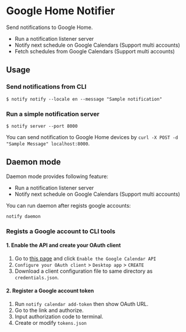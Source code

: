 # Google Home Notifier

Send notifications to Google Home.

- Run a notification listener server
- Notify next schedule on Google Calendars (Support multi accounts)
- Fetch schedules from Google Calendars (Support multi accounts)

## Usage

### Send notifications from CLI

```
$ notify notify --locale en --message "Sample notification"
```

### Run a simple notification server

```
$ notify server --port 8000
```

You can send notification to Google Home devices by `curl -X POST -d "Sample Message" localhost:8000`.

## Daemon mode

Daemon mode provides following feature:

- Run a notification listener server
- Notify next schedule on Google Calendars (Support multi accounts)

You can run daemon after regists google accounts:

```
notify daemon 
```

### Regists a Google account to CLI tools

#### 1. Enable the API and create your OAuth client

1. Go to [this page](https://developers.google.com/calendar/quickstart/go) and click `Enable the Google Calendar API`
2. `Configure your OAuth client` > `Desktop app` > `CREATE` 
3. Download a client configuration file to same directory as `credentials.json`.

#### 2. Register a Google account token

1. Run `notify calendar add-token` then show OAuth URL.
2. Go to the link and authorize.
3. Input authorization code to terminal.
4. Create or modify `tokens.json`